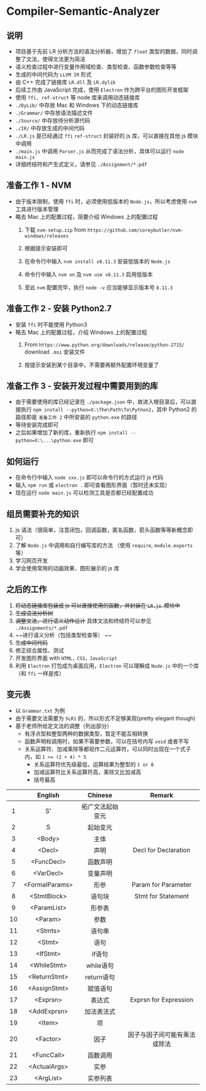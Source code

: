 # Compiler-Semantic-Analyzer

## 说明

- 项目基于先前 LR 分析方法的语法分析器，增加了 `float` 类型的数据，同时调整了文法，使得文法更为简洁
- 语义检查过程中进行变量作用域检查、类型检查、函数参数检查等等
- 生成的中间代码为 `LLVM IR` 形式
- 由 C++ 完成了链接库 `LR.dll` 及 `LR.dylib`
- 后续工作由 JavaScript 完成，使用 `Electron` 作为跨平台的图形开发框架
- 使用 `ffi, ref-struct` 等 node 库来调用动态链接库
- `./DyLib/` 中存放 Mac 和 Windows 下的动态链接库
- `./Grammar/` 中存放语法描述文件
- `./Source/` 中存放待分析源代码
- `./IR/` 中存放生成的中间代码
- `./LR.js` 是已经通过 `ffi` `ref-struct` 封装好的 js 库，可以直接在其他 js 模块中调用
- `./main.js` 中调用 `Parser.js` 从而完成了语法分析，具体可以运行 `node main.js`
- 详细终结符和产生式定义，请参见 `./Assignment/*.pdf`


## 准备工作 1 - NVM

- 由于版本限制，使用 `ffi` 时，必须使用低版本的 `Node.js`，所以考虑使用 `nvm` 工具进行版本管理
- 略去 Mac 上的配置过程，简要介绍 Windows 上的配置过程
  1. 下载 `nvm-setup.zip` from `https://github.com/coreybutler/nvm-windows/releases`

  2. 根据提示安装即可

  3. 在命令行中输入 `nvm install v8.11.3` 安装低版本的 `Node.js`

  4. 命令行中输入 `nvm on` 及 `nvm use v8.11.3` 启用低版本

  5. 至此 `nvm` 配置完毕，执行 `node -v` 应当能够显示版本号 `8.11.3`


## 准备工作 2 - 安装 Python2.7

- 安装 `ffi` 时不能使用 Python3
- 略去 Mac 上的配置过程，介绍 Windows 上的配置过程
  1. From `https://www.python.org/downloads/release/python-2715/` download `.msi` 安装文件

  2. 按提示安装到某个目录中，不需要再额外配置环境变量了


## 准备工作 3 - 安装开发过程中需要用到的库

- 由于需要使用的库已经记录在 `./package.json` 中，故进入根目录后，可以直接执行 `npm install --python=X:\The\Path\To\Python2`，其中 Python2 的路径即是 `准备工作 2` 中所安装的 `python.exe` 的路径
- 等待安装完成即可
- 之后如果增加了新的库，重新执行 `npm install --python=X:\...\python.exe` 即可


## 如何运行

- 在命令行中输入 `node xxx.js` 即可以命令行的方式运行 js 代码
- 输入 `npm run` 或 `electron .` 即可查看图形界面（暂时还未实现）
- 现在运行 `node main.js` 可以检测工具是否都已经配置成功


## 组员需要补充的知识

1. js 语法（很简单，注意闭包，回调函数，匿名函数，箭头函数等等新概念即可）
2. 了解 `Node.js` 中调用和自行编写库的方法 （使用 `require`, `module.exports` 等）
3. 学习网页开发
4. 学会使用常用的动画效果、图形展示的 js 库



## 之后的工作

1.  ~~将动态链接库包装成 js 可以直接使用的函数，并封装在 `LR.js `模块中~~
2.  ~~生成语法分析树~~
3.  ~~调整文法，进行语义动作设计~~ 具体文法和终结符可以参见 `./Assignments/*.pdf`
4.  ~~进行语义分析（包括类型检查等） ~~
5.  ~~生成中间代码~~
6.  修正综合属性、测试
7.  开发图形界面 with `HTML，CSS，JavaScript`
8.  利用 `Electron` 打包成为桌面应用，`Electron` 可以理解成 `Node.js` 中的一个库（和 `ffi` 一样是库）


## 变元表

- 以 `Grammar.txt` 为例
- 由于需要文法需要为 `SLR1` 的，所以形式不足够美观(pretty elegant though)
- 基于老师所给定文法的调整（列出部分）
    * 有浮点型和整型两种的数据类型，暂定不能互相转换
    * 函数声明和调用时，如果不需要参数，可以在括号内写 `void` 或者不写 
    * 关系运算符、加减乘除等都视作二元运算符，可以同时出现在一个式子内，如 `1 >= (2 + 4) * 5`
        * 关系运算符优先级最低，运算结果为整型的 `1 or 0`
        * 加减运算符比关系运算符高，乘除又比加减高
        * 括号最高

|      |      English       |      Chinese       |                 Remark                  |
| :--: | :----------------: | :----------------: | :-------------------------------------: |
|  1   |         S'         |  拓广文法起始变元  |                                         |
|  2   |         S          |      起始变元      |                                         |
|  3   |      \<Body\>      |        主体        |                                         |
|  4   |      \<Decl\>      |        声明        |         Decl for Declaration          |
|  5   |    \<FuncDecl\>    |      函数声明      |                                         |
|  6   |    \<VarDecl\>     |      变量声明      |                                         |
|  7   |  \<FormalParams\>  |        形参        |          Param for Parameter          |
|  8   |   \<StmtBlock\>    |       语句块       |          Stmt for Statement           |
|  9   |   \<ParamList\>    |       形参表       |                                         |
|  10  |     \<Param\>      |        参数        |                                         |
|  11  |     \<Stmts\>      |       语句串       |                                         |
|  12  |      \<Stmt\>      |        语句        |                                         |
|  13  |     \<IfStmt\>     |       if语句       |                                         |
|  14  |   \<WhileStmt\>    |     while语句      |                                         |
|  15  |   \<ReturnStmt\>   |     return语句     |                                         |
|  16  |   \<AssignStmt\>   |      赋值语句      |                                         |
|  17  |     \<Exprsn\>     |       表达式       |         Exprsn for Expression         |
|  18  |   \<AddExprsn\>    |     加法表法式     |                                         |
|  19  |      \<Item\>      |         项         |                                         |
|  20  |     \<Factor\>     |        因子        |      因子与因子间可能有乘法或除法       |
|  21  |    \<FuncCall\>    |      函数调用      |                                         |
|  22  |   \<ActualArgs\>   |        实参        |                                         |
|  23  |    \<ArgList\>     |      实参列表      |                                         |